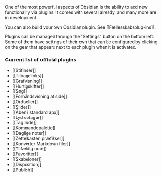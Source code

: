 One of the most powerful aspects of Obsidian is the ability to add new functionality via plugins. It comes with several already, and many more are in development.

You can also build your own Obsidian plugin. See [[Fællesskabsplug-ins]].

Plugins can be managed through the "Settings" button on the bottom left. Some of them have settings of their own that can be configured by clicking on the gear that appears next to each plugin when it is activated. 

### Current list of official plugins

- [[Stifinder]]
- [[Tilbagelinks]]
- [[Grafvisning]]
- [[Hurtigskifter]]
- [[Søg]]
- [[Forhåndsvisning af side]]
- [[Ordtæller]]
- [[Slides]]
- [[Åben i standard app]]
- [[Lyd optager]]
- [[Tag rude]]
- [[Kommandopalette]]
- [[Daglige noter]]
- [[Zettelkasten præfikser]]
- [[Konverter Markdown filer]]
- [[Tilfældig note]]
- [[Favoritter]]
- [[Skabeloner]]
- [[Disposition]]
- [[Publish]]